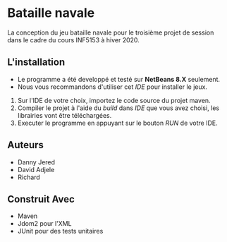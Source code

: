 # Bataille navale

La conception du jeu bataille navale pour le troisième projet de session dans le cadre du cours INF5153 à hiver 2020.

## L'installation

- Le programme a été developpé et testé sur **NetBeans 8.X** seulement.
- Nous vous recommandons d'utiliser cet _IDE_ pour installer le jeux.

1. Sur l'IDE de votre choix, importez le code source du projet maven.
2. Compiler le projet à l'aide du _build_ dans _IDE_ que vous avez choisi, les librairies vont être téléchargées.
3. Executer le programme en appuyant sur le bouton _RUN_ de votre IDE.

## Auteurs

- Danny Jered
- David Adjele
- Richard

## Construit Avec

- Maven
- Jdom2 pour l'XML
- JUnit pour des tests unitaires
